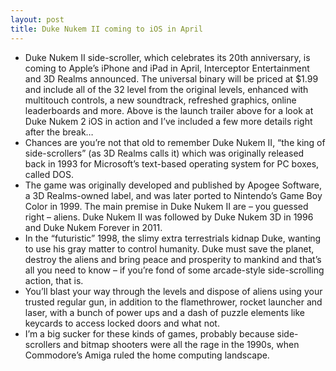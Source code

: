 ```yaml
---
layout: post
title: Duke Nukem II coming to iOS in April
---
```

* Duke Nukem II side-scroller, which celebrates its 20th anniversary, is coming to Apple’s iPhone and iPad in April, Interceptor Entertainment and 3D Realms announced. The universal binary will be priced at $1.99 and include all of the 32 level from the original levels, enhanced with multitouch controls, a new soundtrack, refreshed graphics, online leaderboards and more. Above is the launch trailer above for a look at Duke Nukem 2 iOS in action and I’ve included a few more details right after the break…
* Chances are you’re not that old to remember Duke Nukem II, “the king of side-scrollers” (as 3D Realms calls it) which was originally released back in 1993 for Microsoft’s text-based operating system for PC boxes, called DOS.
* The game was originally developed and published by Apogee Software, a 3D Realms-owned label, and was later ported to Nintendo’s Game Boy Color in 1999. The main premise in Duke Nukem II are – you guessed right – aliens. Duke Nukem II was followed by Duke Nukem 3D in 1996 and Duke Nukem Forever in 2011.
* In the “futuristic” 1998, the slimy extra terrestrials kidnap Duke, wanting to use his gray matter to control humanity. Duke must save the planet, destroy the aliens and bring peace and prosperity to mankind and that’s all you need to know – if you’re fond of some arcade-style side-scrolling action, that is.
* You’ll blast your way through the levels and dispose of aliens using your trusted regular gun, in addition to the flamethrower, rocket launcher and laser, with a bunch of power ups and a dash of puzzle elements like keycards to access locked doors and what not.
* I’m a big sucker for these kinds of games, probably because side-scrollers and bitmap shooters were all the rage in the 1990s, when Commodore’s Amiga ruled the home computing landscape.

